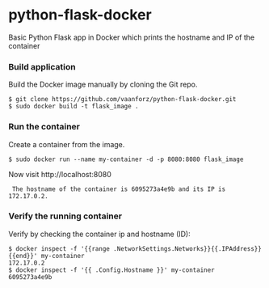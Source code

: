 # python-flask-docker
Basic Python Flask app in Docker which prints the hostname and IP of the container

### Build application
Build the Docker image manually by cloning the Git repo.
```
$ git clone https://github.com/vaanforz/python-flask-docker.git
$ sudo docker build -t flask_image .
```

### Run the container
Create a container from the image.
```
$ sudo docker run --name my-container -d -p 8080:8080 flask_image
```

Now visit http://localhost:8080
```
 The hostname of the container is 6095273a4e9b and its IP is 172.17.0.2. 
```

### Verify the running container
Verify by checking the container ip and hostname (ID):
```
$ docker inspect -f '{{range .NetworkSettings.Networks}}{{.IPAddress}}{{end}}' my-container
172.17.0.2
$ docker inspect -f '{{ .Config.Hostname }}' my-container
6095273a4e9b
```



